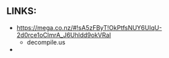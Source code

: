 
## LINKS:
* https://mega.co.nz/#!sA5zFByT!OkPtfsNUY6UIqU-2d0rce1oClmrA_J6Uhldd9okVRaI
  * decompile.us
* 
